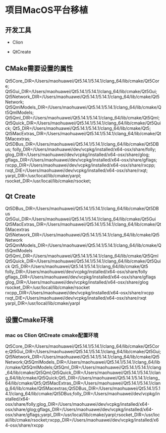 ﻿# 项目MacOS平台移植

## 开发工具

- Clion

- QtCreate


## CMake需要设置的属性

Qt5Core_DIR=/Users/maohuawei/Qt5.14.1/5.14.1/clang_64/lib/cmake/Qt5Core;
Qt5Gui_DIR=/Users/maohuawei/Qt5.14.1/5.14.1/clang_64/lib/cmake/Qt5Gui;
Qt5Network_DIR=/Users/maohuawei/Qt5.14.1/5.14.1/clang_64/lib/cmake/Qt5Network;
Qt5QmlModels_DIR=/Users/maohuawei/Qt5.14.1/5.14.1/clang_64/lib/cmake/Qt5QmlModels;
Qt5Qml_DIR=/Users/maohuawei/Qt5.14.1/5.14.1/clang_64/lib/cmake/Qt5Qml;
Qt5Quick_DIR=/Users/maohuawei/Qt5.14.1/5.14.1/clang_64/lib/cmake/Qt5Quick;
Qt5_DIR=/Users/maohuawei/Qt5.14.1/5.14.1/clang_64/lib/cmake/Qt5;
Qt5MacExtras_DIR=/Users/maohuawei/Qt5.14.1/5.14.1/clang_64/lib/cmake/Qt5Macextras;
Qt5DBus_DIR=/Users/maohuawei/Qt5.14.1/5.14.1/clang_64/lib/cmake/Qt5DBus;
folly_DIR=/Users/maohuawei/dev/vcpkg/installed/x64-osx/share/folly;
glog_DIR=/Users/maohuawei/dev/vcpkg/installed/x64-osx/share/glog;
gflags_DIR=/Users/maohuawei/dev/vcpkg/installed/x64-osx/share/gflags;
rxcpp_DIR=/Users/maohuawei/dev/vcpkg/installed/x64-osx/share/rxcpp;
rxqt_DIE=/Users/maohuawei/dev/vcpkg/installed/x64-osx/share/rxqt;
yarpl_DIR=/usr/local/lib/cmake/yarpl;
rsocket_DIR=/usr/local/lib/cmake/rsocket;
   


## Qt Create 

Qt5DBus_DIR=/Users/maohuawei/Qt5.14.1/5.14.1/clang_64/lib/cmake/Qt5DBus
Qt5Gui_DIR=/Users/maohuawei/Qt5.14.1/5.14.1/clang_64/lib/cmake/Qt5Gui
Qt5MacExtras_DIR=/Users/maohuawei/Qt5.14.1/5.14.1/clang_64/lib/cmake/Qt5Macextras
Qt5Network_DIR=/Users/maohuawei/Qt5.14.1/5.14.1/clang_64/lib/cmake/Qt5Network
Qt5QmlModels_DIR=/Users/maohuawei/Qt5.14.1/5.14.1/clang_64/lib/cmake/Qt5QmlModels
Qt5Qml_DIR=/Users/maohuawei/Qt5.14.1/5.14.1/clang_64/lib/cmake/Qt5Qml
Qt5Quick_DIR=/Users/maohuawei/Qt5.14.1/5.14.1/clang_64/lib/cmake/Qt5Quick
Qt5_DIR=/Users/maohuawei/Qt5.14.1/5.14.1/clang_64/lib/cmake/Qt5
folly_DIR=/Users/maohuawei/dev/vcpkg/installed/x64-osx/share/folly
gflags_DIR=/Users/maohuawei/dev/vcpkg/installed/x64-osx/share/gflags
glog_DIR=/Users/maohuawei/dev/vcpkg/installed/x64-osx/share/glog
rsocket_DIR=/usr/local/lib/cmake/rsocket
rxcpp_DIR=/Users/maohuawei/dev/vcpkg/installed/x64-osx/share/rxcpp
rxqt_DIE=/Users/maohuawei/dev/vcpkg/installed/x64-osx/share/rxqt
yarpl_DIR=/usr/local/lib/cmake/yarpl


##  设置Cmake环境

### mac os Clion QtCreate cmake配置环境


Qt5Core_DIR=/Users/maohuawei/Qt5.14.1/5.14.1/clang_64/lib/cmake/Qt5Core;Qt5Gui_DIR=/Users/maohuawei/Qt5.14.1/5.14.1/clang_64/lib/cmake/Qt5Gui;Qt5Network_DIR=/Users/maohuawei/Qt5.14.1/5.14.1/clang_64/lib/cmake/Qt5Network;Qt5QmlModels_DIR=/Users/maohuawei/Qt5.14.1/5.14.1/clang_64/lib/cmake/Qt5QmlModels;Qt5Qml_DIR=/Users/maohuawei/Qt5.14.1/5.14.1/clang_64/lib/cmake/Qt5Qml;Qt5Quick_DIR=/Users/maohuawei/Qt5.14.1/5.14.1/clang_64/lib/cmake/Qt5Quick;Qt5_DIR=/Users/maohuawei/Qt5.14.1/5.14.1/clang_64/lib/cmake/Qt5;Qt5MacExtras_DIR=/Users/maohuawei/Qt5.14.1/5.14.1/clang_64/lib/cmake/Qt5Macextras;Qt5DBus_DIR=/Users/maohuawei/Qt5.14.1/5.14.1/clang_64/lib/cmake/Qt5DBus;folly_DIR=/Users/maohuawei/dev/vcpkg/installed/x64-osx/share/folly;glog_DIR=/Users/maohuawei/dev/vcpkg/installed/x64-osx/share/glog;gflags_DIR=/Users/maohuawei/dev/vcpkg/installed/x64-osx/share/gflags;yarpl_DIR=/usr/local/lib/cmake/yarpl;rsocket_DIR=/usr/local/lib/cmake/rsocket;rxcpp_DIR=/Users/maohuawei/dev/vcpkg/installed/x64-osx/share/rxcpp